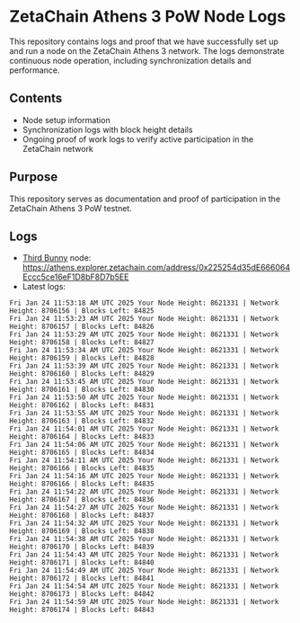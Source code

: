 # ZetaChain Athens 3 PoW Node Logs
This repository contains logs and proof that we have successfully set up and run a node on the ZetaChain Athens 3 network. The logs demonstrate continuous node operation, including synchronization details and performance.

## Contents
- Node setup information
- Synchronization logs with block height details
- Ongoing proof of work logs to verify active participation in the ZetaChain network

## Purpose
This repository serves as documentation and proof of participation in the ZetaChain Athens 3 PoW testnet.

## Logs

- [Third Bunny](https://thirdbunny.xyz/) node: https://athens.explorer.zetachain.com/address/0x225254d35dE666064Eccc5ce16eF1D8bF8D7b5EE
- Latest logs:
```
Fri Jan 24 11:53:18 AM UTC 2025 Your Node Height: 8621331 | Network Height: 8706156 | Blocks Left: 84825
Fri Jan 24 11:53:23 AM UTC 2025 Your Node Height: 8621331 | Network Height: 8706157 | Blocks Left: 84826
Fri Jan 24 11:53:29 AM UTC 2025 Your Node Height: 8621331 | Network Height: 8706158 | Blocks Left: 84827
Fri Jan 24 11:53:34 AM UTC 2025 Your Node Height: 8621331 | Network Height: 8706159 | Blocks Left: 84828
Fri Jan 24 11:53:39 AM UTC 2025 Your Node Height: 8621331 | Network Height: 8706160 | Blocks Left: 84829
Fri Jan 24 11:53:45 AM UTC 2025 Your Node Height: 8621331 | Network Height: 8706161 | Blocks Left: 84830
Fri Jan 24 11:53:50 AM UTC 2025 Your Node Height: 8621331 | Network Height: 8706162 | Blocks Left: 84831
Fri Jan 24 11:53:55 AM UTC 2025 Your Node Height: 8621331 | Network Height: 8706163 | Blocks Left: 84832
Fri Jan 24 11:54:01 AM UTC 2025 Your Node Height: 8621331 | Network Height: 8706164 | Blocks Left: 84833
Fri Jan 24 11:54:06 AM UTC 2025 Your Node Height: 8621331 | Network Height: 8706165 | Blocks Left: 84834
Fri Jan 24 11:54:11 AM UTC 2025 Your Node Height: 8621331 | Network Height: 8706166 | Blocks Left: 84835
Fri Jan 24 11:54:16 AM UTC 2025 Your Node Height: 8621331 | Network Height: 8706166 | Blocks Left: 84835
Fri Jan 24 11:54:22 AM UTC 2025 Your Node Height: 8621331 | Network Height: 8706167 | Blocks Left: 84836
Fri Jan 24 11:54:27 AM UTC 2025 Your Node Height: 8621331 | Network Height: 8706168 | Blocks Left: 84837
Fri Jan 24 11:54:32 AM UTC 2025 Your Node Height: 8621331 | Network Height: 8706169 | Blocks Left: 84838
Fri Jan 24 11:54:38 AM UTC 2025 Your Node Height: 8621331 | Network Height: 8706170 | Blocks Left: 84839
Fri Jan 24 11:54:43 AM UTC 2025 Your Node Height: 8621331 | Network Height: 8706171 | Blocks Left: 84840
Fri Jan 24 11:54:49 AM UTC 2025 Your Node Height: 8621331 | Network Height: 8706172 | Blocks Left: 84841
Fri Jan 24 11:54:54 AM UTC 2025 Your Node Height: 8621331 | Network Height: 8706173 | Blocks Left: 84842
Fri Jan 24 11:54:59 AM UTC 2025 Your Node Height: 8621331 | Network Height: 8706174 | Blocks Left: 84843
```
